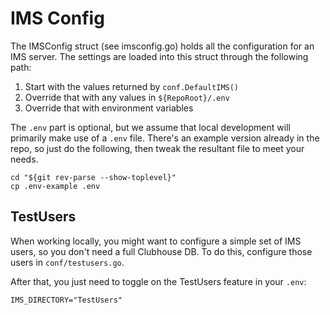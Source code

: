 # IMS Config

The IMSConfig struct (see imsconfig.go) holds all the configuration
for an IMS server. The settings are loaded into this struct through
the following path:

1. Start with the values returned by `conf.DefaultIMS()`
2. Override that with any values in `${RepoRoot}/.env`
3. Override that with environment variables

The `.env` part is optional, but we assume that local development
will primarily make use of a `.env` file. There's an example version
already in the repo, so just do the following, then tweak the resultant
file to meet your needs.

```shell
cd "${git rev-parse --show-toplevel}"
cp .env-example .env
```

## TestUsers

When working locally, you might want to configure a simple set of IMS users,
so you don't need a full Clubhouse DB. To do this, configure those users
in `conf/testusers.go`.

After that, you just need to toggle on the TestUsers feature in your `.env`:

```shell
IMS_DIRECTORY="TestUsers"
```
